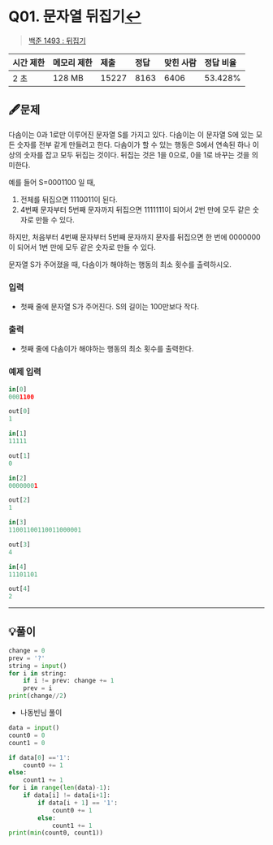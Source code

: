 # Q01. 문자열 뒤집기[↩](../this_is_codingtest)

> [백준 1493 : 뒤집기](https://www.acmicpc.net/problem/1439)

| 시간 제한 | 메모리 제한 | 제출  | 정답 | 맞힌 사람 | 정답 비율 |
| :-------- | :---------- | :---- | :--- | :-------- | :-------- |
| 2 초      | 128 MB      | 15227 | 8163 | 6406      | 53.428%   |

## 🖋️문제
다솜이는 0과 1로만 이루어진 문자열 S를 가지고 있다. 다솜이는 이 문자열 S에 있는 모든 숫자를 전부 같게 만들려고 한다. 다솜이가 할 수 있는 행동은 S에서 연속된 하나 이상의 숫자를 잡고 모두 뒤집는 것이다. 뒤집는 것은 1을 0으로, 0을 1로 바꾸는 것을 의미한다.

예를 들어 S=0001100 일 때,

1. 전체를 뒤집으면 1110011이 된다.
2. 4번째 문자부터 5번째 문자까지 뒤집으면 1111111이 되어서 2번 만에 모두 같은 숫자로 만들 수 있다.

하지만, 처음부터 4번째 문자부터 5번째 문자까지 문자를 뒤집으면 한 번에 0000000이 되어서 1번 만에 모두 같은 숫자로 만들 수 있다.

문자열 S가 주어졌을 때, 다솜이가 해야하는 행동의 최소 횟수를 출력하시오.

### 입력

* 첫째 줄에 문자열 S가 주어진다. S의 길이는 100만보다 작다.

### 출력
* 첫째 줄에 다솜이가 해야하는 행동의 최소 횟수를 출력한다.

### 예제 입력

```python
in[0]
0001100

out[0]
1

in[1]
11111

out[1]
0

in[2]
00000001

out[2]
1

in[3]
11001100110011000001

out[3]
4

in[4]
11101101

out[4]
2
```

---

## 💡풀이
```python
change = 0
prev = '?'
string = input()
for i in string:
    if i != prev: change += 1
    prev = i
print(change//2)
```

* 나동빈님 풀이

```python
data = input()
count0 = 0
count1 = 0

if data[0] =='1':
    count0 += 1
else:
    count1 += 1
for i in range(len(data)-1):
    if data[i] != data[i+1]:
        if data[i + 1] == '1':
            count0 += 1
        else:
            count1 += 1
print(min(count0, count1))
```

